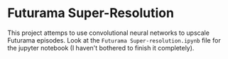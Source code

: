 # Futurama Super-Resolution
This project attemps to use convolutional neural networks to upscale Futurama episodes. Look at the `Futurama Super-resolution.ipynb` file for the jupyter notebook (I haven't bothered to finish it completely).
